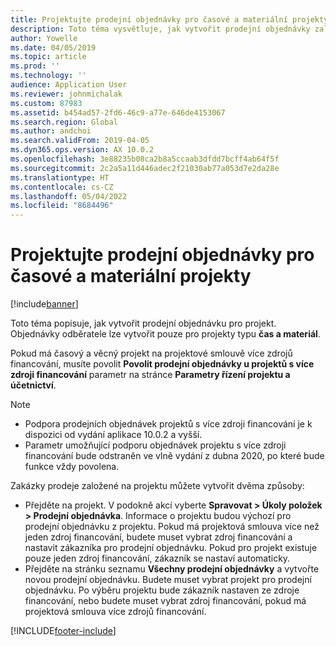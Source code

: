 ```yaml
---
title: Projektujte prodejní objednávky pro časové a materiální projekty
description: Toto téma vysvětluje, jak vytvořit prodejní objednávky založené na projektech času a materiálu.
author: Yowelle
ms.date: 04/05/2019
ms.topic: article
ms.prod: ''
ms.technology: ''
audience: Application User
ms.reviewer: johnmichalak
ms.custom: 87983
ms.assetid: b454ad57-2fd6-46c9-a77e-646de4153067
ms.search.region: Global
ms.author: andchoi
ms.search.validFrom: 2019-04-05
ms.dyn365.ops.version: AX 10.0.2
ms.openlocfilehash: 3e88235b08ca2b8a5ccaab3dfdd7bcff4ab64f5f
ms.sourcegitcommit: 2c2a5a11d446adec2f21030ab77a053d7e2da28e
ms.translationtype: HT
ms.contentlocale: cs-CZ
ms.lasthandoff: 05/04/2022
ms.locfileid: "8684496"
---
```

# <a name="project-sales-orders-for-time-and-material-projects"></a>Projektujte prodejní objednávky pro časové a materiální projekty

[!include[banner](../includes/banner.md)]

Toto téma popisuje, jak vytvořit prodejní objednávku pro projekt. Objednávky odběratele lze vytvořit pouze pro projekty typu **čas a materiál**.

Pokud má časový a věcný projekt na projektové smlouvě více zdrojů financování, musíte povolit **Povolit prodejní objednávky u projektů s více zdroji financování** parametr na stránce **Parametry řízení projektu a účetnictví**. 

> [!NOTE]
> - Podpora prodejních objednávek projektů s více zdroji financování je k dispozici od vydání aplikace 10.0.2 a vyšší.
> - Parametr umožňující podporu objednávek projektu s více zdroji financování bude odstraněn ve vlně vydání z dubna 2020, po které bude funkce vždy povolena.

Zakázky prodeje založené na projektu můžete vytvořit dvěma způsoby:

- Přejděte na projekt. V podokně akcí vyberte **Spravovat > Úkoly položek > Prodejní objednávka**. Informace o projektu budou výchozí pro prodejní objednávku z projektu. Pokud má projektová smlouva více než jeden zdroj financování, budete muset vybrat zdroj financování a nastavit zákazníka pro prodejní objednávku. Pokud pro projekt existuje pouze jeden zdroj financování, zákazník se nastaví automaticky.
- Přejděte na stránku seznamu **Všechny prodejní objednávky** a vytvořte novou prodejní objednávku. Budete muset vybrat projekt pro prodejní objednávku. Po výběru projektu bude zákazník nastaven ze zdroje financování, nebo budete muset vybrat zdroj financování, pokud má projektová smlouva více zdrojů financování.



[!INCLUDE[footer-include](../includes/footer-banner.md)]